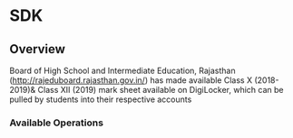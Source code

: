 # SDK

## Overview

Board of High School and Intermediate Education, Rajasthan (http://rajeduboard.rajasthan.gov.in/) has made available Class X (2018-2019)& Class XII (2019) mark sheet available on DigiLocker, which can be pulled by students into their respective accounts

### Available Operations

